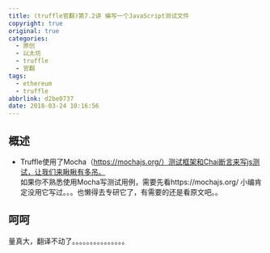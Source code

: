 ```yaml
---
title: (truffle官翻)第7.2讲 编写一个JavaScript测试文件
copyright: true
original: true
categories:
  - 原创
  - 以太坊
  - truffle
  - 官翻
tags:
  - ethereum
  - truffle
abbrlink: d2be0737
date: 2018-03-24 10:16:56
---
```

## 概述
* Truffle使用了Mocha（https://mochajs.org/）测试框架和Chai断言来写js测试，让我们来瞅瞅有多吊。  
如果你不熟悉使用Mocha写测试用例，需要先看https://mochajs.org/
小编肯定没用它写过。。。也懒得去专研它了，有需要的还是看原文吧。。
## 呵呵
量真大，翻译不动了。。。。。。。。。。。。。。。